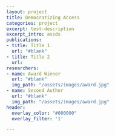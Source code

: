 ```yaml
---
layout: project
title: Democratizing Access
categories: project
excerpt: test-description
excerpt_intro: assds
publications:
- title: Title 1
  url: "#blank"
- title: Title 2
  url: 
researchers:
- name: Award Winner
  url: "#blank"
  img_path: "/assets/images/award.jpg"
- name: Second Author
  url: "#blank"
  img_path: "/assets/images/award.jpg"
header:
  overlay_color: "#000000"
  overlay_filter: '1'

---
```

